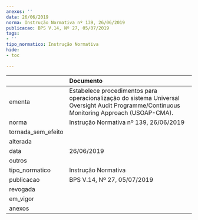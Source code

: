 ```yaml
---
anexos: ''
data: 26/06/2019
norma: Instrução Normativa nº 139, 26/06/2019
publicacao: BPS V.14, Nº 27, 05/07/2019
tags:
- ''
tipo_normatico: Instrução Normativa
hide: 
- toc 
 
---
```


|                    | Documento                                                                                                                                  |
|:-------------------|:-------------------------------------------------------------------------------------------------------------------------------------------|
| ementa             | Estabelece procedimentos para operacionalização do sistema Universal Oversight Audit Programme/Continuous Monitoring Approach (USOAP-CMA). |
| norma              | Instrução Normativa nº 139, 26/06/2019                                                                                                     |
| tornada_sem_efeito |                                                                                                                                            |
| alterada           |                                                                                                                                            |
| data               | 26/06/2019                                                                                                                                 |
| outros             |                                                                                                                                            |
| tipo_normatico     | Instrução Normativa                                                                                                                        |
| publicacao         | BPS V.14, Nº 27, 05/07/2019                                                                                                                |
| revogada           |                                                                                                                                            |
| em_vigor           |                                                                                                                                            |
| anexos             |                                                                                                                                            |